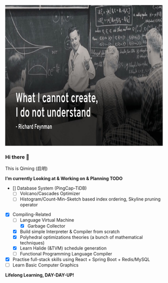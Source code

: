 <img src="./RichardFerman.jpg" width="800" height="450" />

### Hi there 👋

This is Qiming (启明)

**I’m currently Looking at & Working on & Planning TODO**
- [] Database System (PingCap-TiDB)
  - [ ] Volcano/Cascades Optimizer
  - [ ] Histogram/Count-Min-Sketch based index ordering, Skyline pruning operator 
- [x] Compiling-Related
  - [ ] Language Virtual Machine
    - [x] Garbage Collector
  - [x] Build simple Interpreter & Compiler from scratch
  - [x] Polyhedral optimizations theories (a bunch of mathematical techniques)
  - [x] Learn Halide (&TVM) schedule generation
  - [ ] Functional Programming Language Compiler
- [x] Practise full-stack skills using React + Spring Boot + Redis/MySQL
- [ ] Learn Basic Computer Graphics

**Lifelong Learning, DAY-DAY-UP!**
